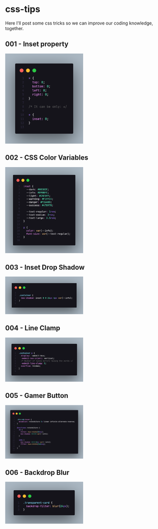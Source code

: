 # css-tips
Here I'll post some css tricks so we can improve our coding knowledge, together.

## 001 - Inset property 
<img src="./001_inset/code.png" width="250px"/>

## 002 - CSS Color Variables
<img src="/002_css_colors_variables/code.png" width="250px"/>

## 003 - Inset Drop Shadow
<img src="/003_inset_dropshadow/code.png" width="250px"/>

## 004 - Line Clamp
<img src="/004_line_clamp/code.png" width="250px"/>

## 005 - Gamer Button
<img src="/005_gamer_button/code.png" width="250px"/>

## 006 - Backdrop Blur
<img src="/006_backdrop/screenshots/code.png" width="250px"/>
